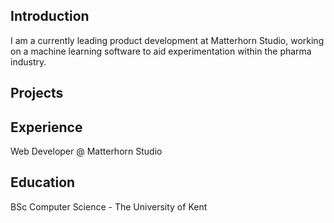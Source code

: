 ## Introduction
I am a currently leading product development at Matterhorn Studio, working on a machine learning software to aid experimentation within the pharma industry.

## Projects

## Experience
Web Developer @ Matterhorn Studio

## Education
BSc Computer Science - The University of Kent  
